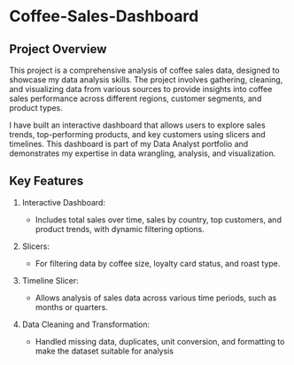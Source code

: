 # Coffee-Sales-Dashboard

## Project Overview

This project is a comprehensive analysis of coffee sales data, designed to showcase my data analysis skills. The project involves gathering, cleaning, and visualizing data from various sources to provide insights into coffee sales performance across different regions, customer segments, and product types.

I have built an interactive dashboard that allows users to explore sales trends, top-performing products, and key customers using slicers and timelines. This dashboard is part of my Data Analyst portfolio and demonstrates my expertise in data wrangling, analysis, and visualization.

## Key Features

1. Interactive Dashboard:
   - Includes total sales over time, sales by country, top customers, and product trends, with dynamic filtering options.

2. Slicers:
   - For filtering data by coffee size, loyalty card status, and roast type.

3. Timeline Slicer:
   - Allows analysis of sales data across various time periods, such as months or quarters.
  
 4. Data Cleaning and Transformation:
    -  Handled missing data, duplicates, unit conversion, and formatting to make the dataset suitable for analysis
